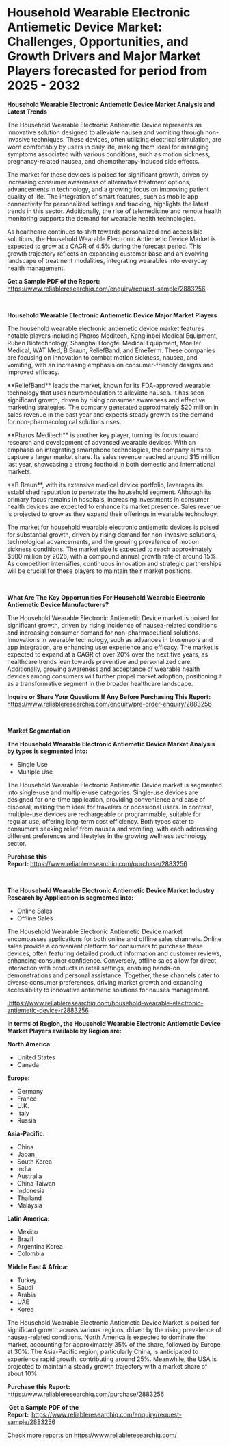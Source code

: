 <p><h1>Household Wearable Electronic Antiemetic Device Market: Challenges, Opportunities, and Growth Drivers and Major Market Players forecasted for period from 2025 - 2032</h1></p><p><strong>Household Wearable Electronic Antiemetic Device Market Analysis and Latest Trends</strong></p>
<p><p>The Household Wearable Electronic Antiemetic Device represents an innovative solution designed to alleviate nausea and vomiting through non-invasive techniques. These devices, often utilizing electrical stimulation, are worn comfortably by users in daily life, making them ideal for managing symptoms associated with various conditions, such as motion sickness, pregnancy-related nausea, and chemotherapy-induced side effects.</p><p>The market for these devices is poised for significant growth, driven by increasing consumer awareness of alternative treatment options, advancements in technology, and a growing focus on improving patient quality of life. The integration of smart features, such as mobile app connectivity for personalized settings and tracking, highlights the latest trends in this sector. Additionally, the rise of telemedicine and remote health monitoring supports the demand for wearable health technologies.</p><p>As healthcare continues to shift towards personalized and accessible solutions, the Household Wearable Electronic Antiemetic Device Market is expected to grow at a CAGR of 4.5% during the forecast period. This growth trajectory reflects an expanding customer base and an evolving landscape of treatment modalities, integrating wearables into everyday health management.</p></p>
<p><strong>Get a Sample PDF of the Report:&nbsp;</strong> <a href="https://www.reliableresearchiq.com/enquiry/request-sample/2883256?utm_campaign=2926&utm_medium=2&utm_source=Github&utm_content=ia&utm_term=13032025&utm_id=household-wearable-electronic-antiemetic-device">https://www.reliableresearchiq.com/enquiry/request-sample/2883256</a></p>
<p>&nbsp;</p>
<p><strong>Household Wearable Electronic Antiemetic Device Major Market Players</strong></p>
<p><p>The household wearable electronic antiemetic device market features notable players including Pharos Meditech, Kanglinbei Medical Equipment, Ruben Biotechnology, Shanghai Hongfei Medical Equipment, Moeller Medical, WAT Med, B Braun, ReliefBand, and EmeTerm. These companies are focusing on innovation to combat motion sickness, nausea, and vomiting, with an increasing emphasis on consumer-friendly designs and improved efficacy.</p><p>**ReliefBand** leads the market, known for its FDA-approved wearable technology that uses neuromodulation to alleviate nausea. It has seen significant growth, driven by rising consumer awareness and effective marketing strategies. The company generated approximately $20 million in sales revenue in the past year and expects steady growth as the demand for non-pharmacological solutions rises.</p><p>**Pharos Meditech** is another key player, turning its focus toward research and development of advanced wearable devices. With an emphasis on integrating smartphone technologies, the company aims to capture a larger market share. Its sales revenue reached around $15 million last year, showcasing a strong foothold in both domestic and international markets.</p><p>**B Braun**, with its extensive medical device portfolio, leverages its established reputation to penetrate the household segment. Although its primary focus remains in hospitals, increasing investments in consumer health devices are expected to enhance its market presence. Sales revenue is projected to grow as they expand their offerings in wearable technology.</p><p>The market for household wearable electronic antiemetic devices is poised for substantial growth, driven by rising demand for non-invasive solutions, technological advancements, and the growing prevalence of motion sickness conditions. The market size is expected to reach approximately $500 million by 2026, with a compound annual growth rate of around 15%. As competition intensifies, continuous innovation and strategic partnerships will be crucial for these players to maintain their market positions.</p></p>
<p>&nbsp;</p>
<p><strong>What Are The Key Opportunities For Household Wearable Electronic Antiemetic Device Manufacturers?</strong></p>
<p><p>The Household Wearable Electronic Antiemetic Device market is poised for significant growth, driven by rising incidence of nausea-related conditions and increasing consumer demand for non-pharmaceutical solutions. Innovations in wearable technology, such as advances in biosensors and app integration, are enhancing user experience and efficacy. The market is expected to expand at a CAGR of over 20% over the next five years, as healthcare trends lean towards preventive and personalized care. Additionally, growing awareness and acceptance of wearable health devices among consumers will further propel market adoption, positioning it as a transformative segment in the broader healthcare landscape.</p></p>
<p><strong>Inquire or Share Your Questions If Any Before Purchasing This Report:</strong> <a href="https://www.reliableresearchiq.com/enquiry/pre-order-enquiry/2883256?utm_campaign=2926&utm_medium=2&utm_source=Github&utm_content=ia&utm_term=13032025&utm_id=household-wearable-electronic-antiemetic-device">https://www.reliableresearchiq.com/enquiry/pre-order-enquiry/2883256</a></p>
<p>&nbsp;</p>
<p><strong>Market Segmentation</strong></p>
<p><strong>The Household Wearable Electronic Antiemetic Device Market Analysis by types is segmented into:</strong></p>
<p><ul><li>Single Use</li><li>Multiple Use</li></ul></p>
<p><p>The Household Wearable Electronic Antiemetic Device market is segmented into single-use and multiple-use categories. Single-use devices are designed for one-time application, providing convenience and ease of disposal, making them ideal for travelers or occasional users. In contrast, multiple-use devices are rechargeable or programmable, suitable for regular use, offering long-term cost efficiency. Both types cater to consumers seeking relief from nausea and vomiting, with each addressing different preferences and lifestyles in the growing wellness technology sector.</p></p>
<p><strong>Purchase this Report:&nbsp;</strong><a href="https://www.reliableresearchiq.com/purchase/2883256?utm_campaign=2926&utm_medium=2&utm_source=Github&utm_content=ia&utm_term=13032025&utm_id=household-wearable-electronic-antiemetic-device">https://www.reliableresearchiq.com/purchase/2883256</a></p>
<p>&nbsp;</p>
<p><strong>The Household Wearable Electronic Antiemetic Device Market Industry Research by Application is segmented into:</strong></p>
<p><ul><li>Online Sales</li><li>Offline Sales</li></ul></p>
<p><p>The Household Wearable Electronic Antiemetic Device market encompasses applications for both online and offline sales channels. Online sales provide a convenient platform for consumers to purchase these devices, often featuring detailed product information and customer reviews, enhancing consumer confidence. Conversely, offline sales allow for direct interaction with products in retail settings, enabling hands-on demonstrations and personal assistance. Together, these channels cater to diverse consumer preferences, driving market growth and expanding accessibility to innovative antiemetic solutions for nausea management.</p></p>
<p><a href="https://www.reliableresearchiq.com/household-wearable-electronic-antiemetic-device-r2883256?utm_campaign=2926&utm_medium=2&utm_source=Github&utm_content=ia&utm_term=13032025&utm_id=household-wearable-electronic-antiemetic-device">&nbsp;https://www.reliableresearchiq.com/household-wearable-electronic-antiemetic-device-r2883256</a></p>
<p><strong>In terms of Region, the Household Wearable Electronic Antiemetic Device Market Players available by Region are:</strong></p>
<p>
    <p> <strong> North America: </strong>
        <ul>
            <li>United States</li>
            <li>Canada</li>
        </ul>
        </p> 
    <p> <strong> Europe: </strong>
        <ul>
            <li>Germany</li>
            <li>France</li>
            <li>U.K.</li>
            <li>Italy</li>
            <li>Russia</li>
        </ul>
        </p> 
    <p> <strong> Asia-Pacific: </strong>
        <ul>
            <li>China</li>
            <li>Japan</li>
            <li>South Korea</li>
            <li>India</li>
            <li>Australia</li>
            <li>China Taiwan</li>
            <li>Indonesia</li>
            <li>Thailand</li>
            <li>Malaysia</li>
        </ul>
        </p> 
    <p> <strong> Latin America: </strong>
        <ul>
            <li>Mexico</li>
            <li>Brazil</li>
            <li>Argentina Korea</li>
            <li>Colombia</li>
        </ul>
        </p> 
    <p> <strong> Middle East & Africa: </strong>
        <ul>
            <li>Turkey</li>
            <li>Saudi</li>
            <li>Arabia</li>
            <li>UAE</li>
            <li>Korea</li>
        </ul>
    </p>
    </p>
<p><p>The Household Wearable Electronic Antiemetic Device Market is poised for significant growth across various regions, driven by the rising prevalence of nausea-related conditions. North America is expected to dominate the market, accounting for approximately 35% of the share, followed by Europe at 30%. The Asia-Pacific region, particularly China, is anticipated to experience rapid growth, contributing around 25%. Meanwhile, the USA is projected to maintain a steady growth trajectory with a market share of about 10%.</p></p>
<p><strong>Purchase this Report: </strong><a href="https://www.reliableresearchiq.com/purchase/2883256?utm_campaign=2926&utm_medium=2&utm_source=Github&utm_content=ia&utm_term=13032025&utm_id=household-wearable-electronic-antiemetic-device">https://www.reliableresearchiq.com/purchase/2883256</a></p>
<p>&nbsp;<strong>Get a Sample PDF of the Report:&nbsp;&nbsp;</strong><a href="https://www.reliableresearchiq.com/enquiry/request-sample/2883256?utm_campaign=2926&utm_medium=2&utm_source=Github&utm_content=ia&utm_term=13032025&utm_id=household-wearable-electronic-antiemetic-device">https://www.reliableresearchiq.com/enquiry/request-sample/2883256</a></p>
<p><strong></strong></p>
<p>Check more reports on <a href="https://www.reliableresearchiq.com/?utm_campaign=2926&utm_medium=2&utm_source=Github&utm_content=ia&utm_term=13032025&utm_id=household-wearable-electronic-antiemetic-device">https://www.reliableresearchiq.com/</a></p>